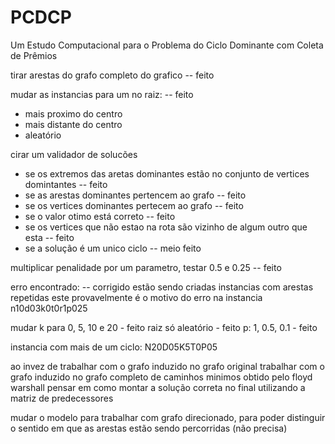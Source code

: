 # PCDCP
Um Estudo Computacional para o Problema do Ciclo Dominante com Coleta de Prêmios


tirar arestas do grafo completo do grafico -- feito

mudar as instancias para um no raiz: -- feito
- mais proximo do centro
- mais distante do centro
- aleatório

cirar um validador de solucões
- se os extremos das aretas dominantes estão no conjunto de vertices domintantes -- feito
- se as arestas dominantes pertencem ao grafo -- feito
- se os vertices dominantes pertecem ao grafo -- feito
- se o valor otimo está correto -- feito
- se os vertices que não estao na rota são vizinho de algum outro que esta -- feito
- se a solução é um unico ciclo -- meio feito 

multiplicar penalidade por um parametro, testar 0.5 e 0.25 -- feito

erro encontrado: -- corrigido
estão sendo criadas instancias com arestas repetidas
este provavelmente é o motivo do erro na instancia n10d03k0t0r1p025

mudar k para 0, 5, 10 e 20 - feito
raiz só aleatório - feito
p: 1, 0.5, 0.1 - feito

instancia com mais de um ciclo: N20D05K5T0P05


ao invez de trabalhar com o grafo induzido no grafo original
trabalhar com o grafo induzido no grafo completo de caminhos minimos obtido pelo floyd warshall
pensar em como montar a solução correta no final utilizando a matriz de predecessores

mudar o modelo para trabalhar com grafo direcionado, para poder distinguir o sentido em que as arestas estão sendo percorridas (não precisa)
